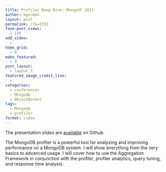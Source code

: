 ```yaml
---
title: Profiler Deep Dive; MongoSF 2013
author: kgorman
layout: post
permalink: /?p=1333
fave-post_views:
  - 135
add_video:
  -
home_grid:
  - 0
make_featured:
  - 0
post_layout:
  - layout_3
featured_image_credit_line:
  -
categories:
  - conferences
  - Mongodb
  - ObjectRocket
tags:
  - Mongodb
  - profiler
format: video
---
```

The presentation slides are [available](https://github.com/kgorman/presentations/tree/master/mongodb\_profiler\_deep_dive) on Github.

The MongoDB profiler is a powerful tool for analyzing and improving performance on a MongoDB system. I will show everything from the very basics to advanced usage. I will cover how to use the Aggregation Framework in conjunction with the profiler, profiler analytics, query tuning, and response time analysis.
